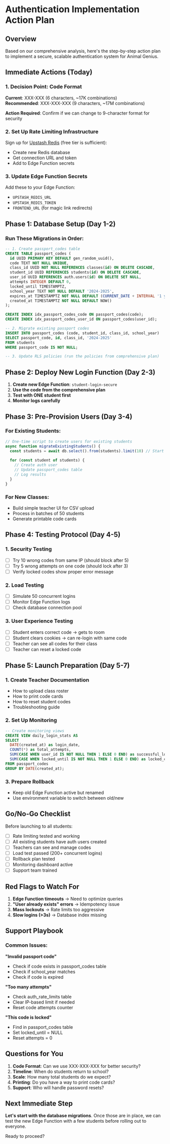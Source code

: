 # Authentication Implementation Action Plan

## Overview
Based on our comprehensive analysis, here's the step-by-step action plan to implement a secure, scalable authentication system for Animal Genius.

## Immediate Actions (Today)

### 1. Decision Point: Code Format
**Current**: XXX-XXX (6 characters, ~17K combinations)  
**Recommended**: XXX-XXX-XXX (9 characters, ~17M combinations)

**Action Required**: Confirm if we can change to 9-character format for security

### 2. Set Up Rate Limiting Infrastructure
Sign up for [Upstash Redis](https://upstash.com/) (free tier is sufficient):
- Create new Redis database
- Get connection URL and token
- Add to Edge Function secrets

### 3. Update Edge Function Secrets
Add these to your Edge Function:
- `UPSTASH_REDIS_URL`
- `UPSTASH_REDIS_TOKEN`
- `FRONTEND_URL` (for magic link redirects)

## Phase 1: Database Setup (Day 1-2)

### Run These Migrations in Order:

```sql
-- 1. Create passport_codes table
CREATE TABLE passport_codes (
  id UUID PRIMARY KEY DEFAULT gen_random_uuid(),
  code TEXT NOT NULL UNIQUE,
  class_id UUID NOT NULL REFERENCES classes(id) ON DELETE CASCADE,
  student_id UUID REFERENCES students(id) ON DELETE CASCADE,
  user_id UUID REFERENCES auth.users(id) ON DELETE SET NULL,
  attempts INTEGER DEFAULT 0,
  locked_until TIMESTAMPTZ,
  school_year TEXT NOT NULL DEFAULT '2024-2025',
  expires_at TIMESTAMPTZ NOT NULL DEFAULT (CURRENT_DATE + INTERVAL '1 year'),
  created_at TIMESTAMPTZ NOT NULL DEFAULT NOW()
);

CREATE INDEX idx_passport_codes_code ON passport_codes(code);
CREATE INDEX idx_passport_codes_user_id ON passport_codes(user_id);

-- 2. Migrate existing passport codes
INSERT INTO passport_codes (code, student_id, class_id, school_year)
SELECT passport_code, id, class_id, '2024-2025'
FROM students
WHERE passport_code IS NOT NULL;

-- 3. Update RLS policies (run the policies from comprehensive plan)
```

## Phase 2: Deploy New Login Function (Day 2-3)

1. **Create new Edge Function**: `student-login-secure`
2. **Use the code from the comprehensive plan**
3. **Test with ONE student first**
4. **Monitor logs carefully**

## Phase 3: Pre-Provision Users (Day 3-4)

### For Existing Students:
```typescript
// One-time script to create users for existing students
async function migrateExistingStudents() {
  const students = await db.select().from(students).limit(10) // Start small!
  
  for (const student of students) {
    // Create auth user
    // Update passport_codes table
    // Log results
  }
}
```

### For New Classes:
- Build simple teacher UI for CSV upload
- Process in batches of 50 students
- Generate printable code cards

## Phase 4: Testing Protocol (Day 4-5)

### 1. Security Testing
- [ ] Try 10 wrong codes from same IP (should block after 5)
- [ ] Try 5 wrong attempts on one code (should lock after 3)
- [ ] Verify locked codes show proper error message

### 2. Load Testing
- [ ] Simulate 50 concurrent logins
- [ ] Monitor Edge Function logs
- [ ] Check database connection pool

### 3. User Experience Testing
- [ ] Student enters correct code → gets to room
- [ ] Student clears cookies → can re-login with same code
- [ ] Teacher can see all codes for their class
- [ ] Teacher can reset a locked code

## Phase 5: Launch Preparation (Day 5-7)

### 1. Create Teacher Documentation
- How to upload class roster
- How to print code cards
- How to reset student codes
- Troubleshooting guide

### 2. Set Up Monitoring
```sql
-- Create monitoring views
CREATE VIEW daily_login_stats AS
SELECT 
  DATE(created_at) as login_date,
  COUNT(*) as total_attempts,
  SUM(CASE WHEN user_id IS NOT NULL THEN 1 ELSE 0 END) as successful_logins,
  SUM(CASE WHEN locked_until IS NOT NULL THEN 1 ELSE 0 END) as locked_codes
FROM passport_codes
GROUP BY DATE(created_at);
```

### 3. Prepare Rollback
- Keep old Edge Function active but renamed
- Use environment variable to switch between old/new

## Go/No-Go Checklist

Before launching to all students:

- [ ] Rate limiting tested and working
- [ ] All existing students have auth users created
- [ ] Teachers can see and manage codes
- [ ] Load test passed (200+ concurrent logins)
- [ ] Rollback plan tested
- [ ] Monitoring dashboard active
- [ ] Support team trained

## Red Flags to Watch For

1. **Edge Function timeouts** → Need to optimize queries
2. **"User already exists" errors** → Idempotency issue
3. **Mass lockouts** → Rate limits too aggressive
4. **Slow logins (>3s)** → Database index missing

## Support Playbook

### Common Issues:

**"Invalid passport code"**
- Check if code exists in passport_codes table
- Check if school_year matches
- Check if code is expired

**"Too many attempts"**
- Check auth_rate_limits table
- Clear IP-based limit if needed
- Reset code attempts counter

**"This code is locked"**
- Find in passport_codes table
- Set locked_until = NULL
- Reset attempts = 0

## Questions for You

1. **Code Format**: Can we use XXX-XXX-XXX for better security?
2. **Timeline**: When do students return to school?
3. **Scale**: How many total students do we expect?
4. **Printing**: Do you have a way to print code cards?
5. **Support**: Who will handle password resets?

## Next Immediate Step

**Let's start with the database migrations**. Once those are in place, we can test the new Edge Function with a few students before rolling out to everyone.

Ready to proceed?